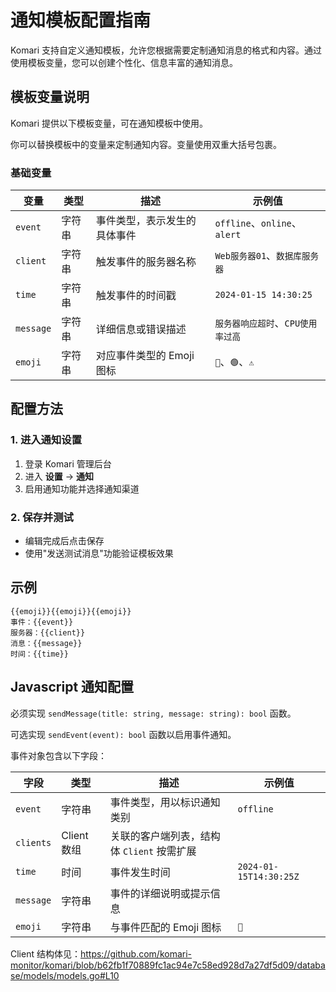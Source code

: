 # 通知模板配置指南

Komari 支持自定义通知模板，允许您根据需要定制通知消息的格式和内容。通过使用模板变量，您可以创建个性化、信息丰富的通知消息。

## 模板变量说明

Komari 提供以下模板变量，可在通知模板中使用。

你可以替换模板中的变量来定制通知内容。变量使用双重大括号包裹。

### 基础变量

| 变量      | 类型   | 描述                         | 示例值                            |
| --------- | ------ | ---------------------------- | --------------------------------- |
| `event`   | 字符串 | 事件类型，表示发生的具体事件 | `offline`、`online`、`alert`      |
| `client`  | 字符串 | 触发事件的服务器名称         | `Web服务器01`、`数据库服务器`     |
| `time`    | 字符串 | 触发事件的时间戳             | `2024-01-15 14:30:25`             |
| `message` | 字符串 | 详细信息或错误描述           | `服务器响应超时`、`CPU使用率过高` |
| `emoji`   | 字符串 | 对应事件类型的 Emoji 图标    | `🔴`、`🟢`、`⚠️`                  |

## 配置方法

### 1. 进入通知设置

1. 登录 Komari 管理后台
2. 进入 **设置** → **通知**
3. 启用通知功能并选择通知渠道

### 2. 保存并测试

- 编辑完成后点击保存
- 使用"发送测试消息"功能验证模板效果

## 示例

```text
{{emoji}}{{emoji}}{{emoji}}
事件：{{event}}
服务器：{{client}}
消息：{{message}}
时间：{{time}}
```

## Javascript 通知配置

必须实现 `sendMessage(title: string, message: string): bool` 函数。

可选实现 `sendEvent(event): bool` 函数以启用事件通知。

事件对象包含以下字段：

| 字段      | 类型        | 描述                                       | 示例值                 |
| --------- | ----------- | ------------------------------------------ | ---------------------- |
| `event`   | 字符串      | 事件类型，用以标识通知类别                 | `offline`              |
| `clients` | Client 数组 | 关联的客户端列表，结构体 `Client` 按需扩展 |                        |
| `time`    | 时间        | 事件发生时间                               | `2024-01-15T14:30:25Z` |
| `message` | 字符串      | 事件的详细说明或提示信息                   | ` `                    |
| `emoji`   | 字符串      | 与事件匹配的 Emoji 图标                    | `🔴`                   |

Client 结构体见：https://github.com/komari-monitor/komari/blob/b62fb1f70889fc1ac94e7c58ed928d7a27df5d09/database/models/models.go#L10
